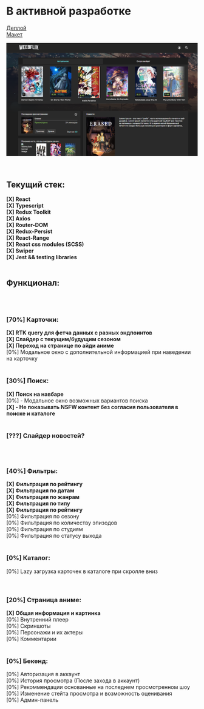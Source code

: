 <h1>В активной разработке</h1>
<a href='https://weebflix-remastered.vercel.app/'> Деплой </a>
<br>
<a href='https://www.figma.com/file/bT9Qet39nNRbfEZ64ql7z2/Untitled?node-id=0%3A1&t=if7ZzmOFAJQrMQjo-1'> Макет </a>
<br>



<img src='Screenshot_1.png'></img>


<br>

<h2> Текущий стек: </h2>
<strong>[X] React </strong>  <br>
<strong>[X] Typescript </strong> <br>
<strong>[X] Redux Toolkit </strong> <br>
<strong>[X] Axios </strong> <br>
<strong>[X] Router-DOM </strong> <br>
<strong>[X] Redux-Persist </strong> <br>
<strong>[X] React-Range </strong> <br>
<strong>[X] React css modules (SCSS) </strong> <br>
<strong>[X] Swiper </strong>  <br>
<strong>[X] Jest && testing libraries </strong>  <br> <br>

<h2> Функционал: </h2> 

<br>
<br>

<h3>[70%] Карточки: </h3>
<strong>[X] RTK query для фетча данных с разных эндпоинтов </strong> 
<br>
<strong>[X] Слайдер с текущим/будущим сезоном </strong> 
<br>
<strong>[X] Переход на странице по айди аниме </strong> 
<br>
[0%] Модальное окно с дополнительной информацией при наведении на карточку

<br>
<br>

<h3>[30%] Поиск: </h3>
<strong>[X] Поиск на навбаре </strong>
<br>
[0%] - Модальное окно возможных вариантов поиска
<br>
<strong>[X] - Не показывать NSFW контент без согласия пользователя в поиске и каталоге</strong>

<br>
<br>

<h3>[???] Слайдер новостей? </h3>

<br>
<br>

<h3>[40%] Фильтры: </h3>
<strong>[X] Фильтрация по рейтингу </strong> 
<br>
<strong>[X] Фильтрация по датам </strong> 
<br>
<strong>[X] Фильтрация по жанрам </strong> 
<br>
<strong>[X] Фильтрация по типу  </strong> 
<br>
<strong>[X] Фильтрация по рейтингу </strong> 
<br>
[0%] Фильтрация по сезону 
<br>
[0%] Фильтрация по количеству эпизодов 
<br>
[0%] Фильтрация по студиям
<br>
[0%] Фильтрация по статусу выхода

<br>
<br>

<h3>[0%] Каталог: </h3>
[0%] Lazy загрузка карточек в каталоге при скролле вниз 
</br> 

<br>
<br>

<h3>[20%] Страница аниме: </h3>
<strong>[X] Общая информация и картинка</strong> 
<br>
[0%] Внутренний плеер 
<br>
[0%] Скриншоты 
<br>
[0%] Персонажи и их актеры 
<br>
[0%] Комментарии 

<br>
<br>

<h3>[0%] Бекенд: </h3>
[0%] Авторизация в аккаунт 
<br>
[0%] История просмотра (После захода в аккаунт) 
<br>
[0%] Рекоммендации основанные на последнем просмотренном шоу 
<br>
[0%] Изменение стейта просмотра и возможность оценивания 
<br>
[0%] Админ-панель 

<br> 
<br>
